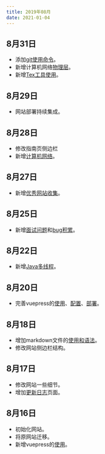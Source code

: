 ```yaml
---
title: 2019年08月
date: 2021-01-04
---
```


## 8月31日
+ 添加[git使用命令](/git/)。
+ 新增计算机网络[物理层](/internet/物理层.html)。
+ 新增[Tex工具使用](http://latex.codecogs.com/eqneditor/editor.php)。

## 8月29日
+ 网站部署持续集成。

## 8月28日
+ 修改指南页侧边栏
+ 新增[计算机网络](/internet/)。

## 8月27日
+ 新增[优秀网站收集](/site/)。

## 8月25日
+ 新增[面试问题](/interview/)和[bug积累](/bugs/)。

## 8月22日
+ 新增[Java多线程](/thread/)。

## 8月20日
+ 完善vuepress的[使用](/vuepress/vuepress的使用.html)、[配置](/vuepress/vuepress的配置.html)、[部署](/vuepress/vuepress的部署.html)。

## 8月18日
+ 增加markdown文件的[使用和语法](/markdown)。
+ 修改网站侧边栏结构。

## 8月17日
+ 修改网站一些细节。
+ 增加[更新日志](/changelog)页面。

## 8月16日
+ 初始化网站。
+ 将原网站迁移。
+ 新增vuepress的[使用](/vuepress)。
